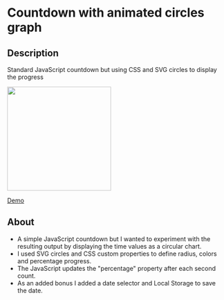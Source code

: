 # Countdown with animated circles graph

## Description

Standard JavaScript countdown but using CSS and SVG circles to display the progress

<img src="/assets/images/countdown.png" width="240">

<a href="https://sandbox.cbolson.com/projects/countdown/" target="_blank">Demo</a>

## About

- A simple JavaScript countdown but I wanted to experiment with the resulting output by displaying the time values as a circular chart.
- I used SVG circles and CSS custom properties to define radius, colors and percentage progress.
- The JavaScript updates the "percentage" property after each second count.
- As an added bonus I added a date selector and Local Storage to save the date.
